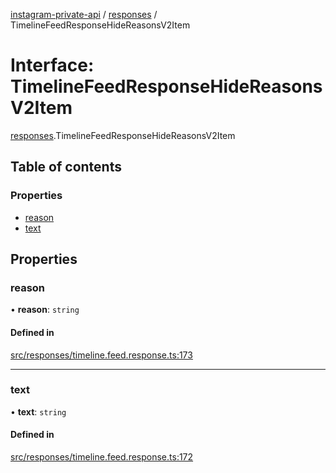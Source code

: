 [instagram-private-api](../../README.md) / [responses](../../modules/responses.md) / TimelineFeedResponseHideReasonsV2Item

# Interface: TimelineFeedResponseHideReasonsV2Item

[responses](../../modules/responses.md).TimelineFeedResponseHideReasonsV2Item

## Table of contents

### Properties

- [reason](TimelineFeedResponseHideReasonsV2Item.md#reason)
- [text](TimelineFeedResponseHideReasonsV2Item.md#text)

## Properties

### reason

• **reason**: `string`

#### Defined in

[src/responses/timeline.feed.response.ts:173](https://github.com/Nerixyz/instagram-private-api/blob/4971f34/src/responses/timeline.feed.response.ts#L173)

___

### text

• **text**: `string`

#### Defined in

[src/responses/timeline.feed.response.ts:172](https://github.com/Nerixyz/instagram-private-api/blob/4971f34/src/responses/timeline.feed.response.ts#L172)
